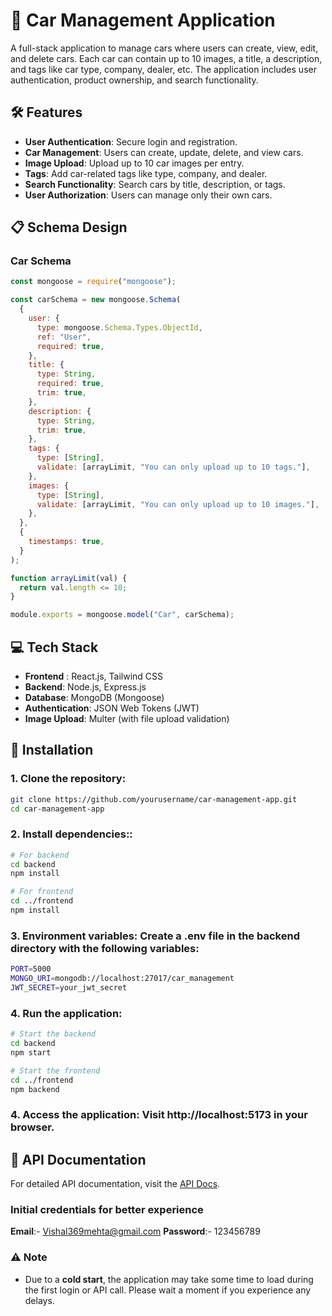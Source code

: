 # 🚗 Car Management Application

A full-stack application to manage cars where users can create, view, edit, and delete cars. Each car can contain up to 10 images, a title, a description, and tags like car type, company, dealer, etc. The application includes user authentication, product ownership, and search functionality.

## 🛠 Features
- **User Authentication**: Secure login and registration.
- **Car Management**: Users can create, update, delete, and view cars.
- **Image Upload**: Upload up to 10 car images per entry.
- **Tags**: Add car-related tags like type, company, and dealer.
- **Search Functionality**: Search cars by title, description, or tags.
- **User Authorization**: Users can manage only their own cars.

## 📋 Schema Design
### Car Schema
```javascript
const mongoose = require("mongoose");

const carSchema = new mongoose.Schema(
  {
    user: {
      type: mongoose.Schema.Types.ObjectId,
      ref: "User",
      required: true,
    },
    title: {
      type: String,
      required: true,
      trim: true,
    },
    description: {
      type: String,
      trim: true,
    },
    tags: {
      type: [String],
      validate: [arrayLimit, "You can only upload up to 10 tags."],
    },
    images: {
      type: [String],
      validate: [arrayLimit, "You can only upload up to 10 images."],
    },
  },
  {
    timestamps: true,
  }
);

function arrayLimit(val) {
  return val.length <= 10;
}

module.exports = mongoose.model("Car", carSchema);
```

## 💻 Tech Stack

- **Frontend** : React.js, Tailwind CSS
- **Backend**: Node.js, Express.js
- **Database**: MongoDB (Mongoose)
- **Authentication**: JSON Web Tokens (JWT)
- **Image Upload**: Multer (with file upload validation)

## 🚀 Installation

### 1. Clone the repository:

```bash
git clone https://github.com/yourusername/car-management-app.git
cd car-management-app
```

### 2. Install dependencies::

```bash
# For backend
cd backend
npm install

# For frontend
cd ../frontend
npm install
```

### 3. Environment variables: Create a .env file in the backend directory with the following variables:

```bash
PORT=5000
MONGO_URI=mongodb://localhost:27017/car_management
JWT_SECRET=your_jwt_secret
```

### 4. Run the application:

```bash
# Start the backend
cd backend
npm start

# Start the frontend
cd ../frontend
npm backend

```
### 4. Access the application: Visit http://localhost:5173 in your browser.

## 📖 API Documentation

For detailed API documentation, visit the [API Docs](https://drive.google.com/file/d/1qs3TidJ6LdMB-Lg3uS70deODKa2_lVJb/view?usp=sharing).

### Initial credentials for better experience
**Email**:- Vishal369mehta@gmail.com
**Password**:- 123456789

### ⚠️ Note
- Due to a **cold start**, the application may take some time to load during the first login or API call. Please wait a moment if you experience any delays.

